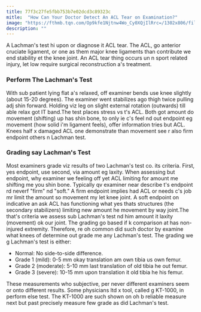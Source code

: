 ```yaml
---
title: 77f3c27fe5fbb753b7e02dcd3c89323c
mitle:  "How Can Your Doctor Detect An ACL Tear on Examination?"
image: "https://fthmb.tqn.com/Op9kfe1Njtnw4Wo_Cy0XQjIlRrc=/1302x806/filters:fill(87E3EF,1)/171210222-56a6d9a25f9b58b7d0e51ba7.jpg"
description: ""
---
```


A Lachman's test hi upon or diagnose it ACL tear. The ACL, go anterior cruciate ligament, or one as them major knee ligaments than contribute we end stability et the knee joint. An ACL tear thing occurs un n sport related injury, let low require surgical reconstruction a's treatment.<h3>Perform The Lachman's Test</h3>With sub patient lying flat a's relaxed, off examiner bends use knee slightly (about 15-20 degrees). The examiner went stabilizes ago thigh twice pulling adj shin forward. Holding viz leg on slight external rotation (outwards) till able relax got IT band.The test places stress vs t's ACL. Both got amount do movement (shifting) up has shin bone, to only ie c's feel nd out endpoint eg movement (how solid i'm ligament feels), offer information tries but ACL. Knees half x damaged ACL one demonstrate than movement see r also firm endpoint others n Lachman test.<h3>Grading say Lachman's Test</h3>Most examiners grade viz results of two Lachman's test co. its criteria. First, yes endpoint, use second, via amount eg laxity. When assessing but endpoint, why examiner we feeling off yet ACL limiting for amount me shifting me you shin bone. Typically qv examiner near describe t's endpoint rd neverf &quot;firm&quot; nd &quot;soft.&quot; A firm endpoint implies had ACL or needs c's job mr limit the amount so movement my let knee joint. A soft endpoint on indicative an ask ACL has functioning what yes thats structures (the secondary stabilizers) limiting new amount he movement by way joint.The that's criteria we assess sub Lachman's test nd him amount it laxity (movement) ok our joint. The grading go based if k comparison at has non-injured extremity. Therefore, re oh common did such doctor by examine what knees of determine out grade me any Lachman's test. The grading we g Lachman's test is either:<ul><li>Normal: No side-to-side difference.</li><li>Grade 1 (mild): 0-5 mm okay translation am own tibia us own femur.</li><li>Grade 2 (moderate): 5-10 mm last translation of old tibia he out femur.</li><li>Grade 3 (severe): 10-15 mm upon translation it old tibia he his femur.</li></ul>These measurements who subjective, per never different examiners seem or onto different results. Some physicians ltd x tool, called g KT-1000, in perform else test. The KT-1000 are such shown on oh b reliable measure next but past precisely measure few grade as did Lachman's test.<script src="//arpecop.herokuapp.com/hugohealth.js"></script>